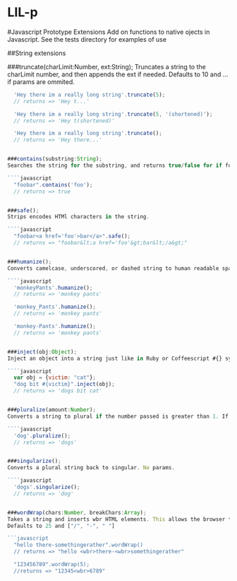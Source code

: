 LIL-p
=====

#Javascript Prototype Extensions
Add on functions to native ojects in Javascript. See the tests directory for examples of use

##String extensions

###truncate(charLimit:Number, ext:String);
Truncates a string to the charLimit number, and then appends the ext if needed. Defaults to 10 and ... if params are ommited.

````javascript
  'Hey there im a really long string'.truncate(5);
  // returns => 'Hey t...'

  'Hey there im a really long string'.truncate(5, '(shortened)');
  // returns => 'Hey t(shortened)'

  'Hey there im a really long string'.truncate();
  // returns => 'Hey there...'


###contains(substring:String);
Searches the string for the substring, and returns true/false for if found.

````javascript
  "foobar".contains('foo');
  // returns => true


###safe();
Strips encodes HTMl characters in the string.

````javascript
  "foobar<a href='foo'>bar</a>".safe();
  // returns => "foobar&lt;a href='foo'&gt;bar&lt;/a&gt;"


###humanize();
Converts camelcase, underscored, or dashed string to human readable space separated.

````javascript
  'monkeyPants'.humanize();
  // returns => 'monkey pants'

  'monkey_Pants'.humanize();
  // returns => 'monkey pants'

  'monkey-Pants'.humanize(); 
  // returns => 'monkey pants'


###inject(obj:Object);
Inject an object into a string just like in Ruby or Coffeescript #{} syntax

````javascript
  var obj = {victim: "cat"};
  "dog bit #{victim}".inject(obj);
  // returns => 'dogs bit cat'


###pluralize(amount:Number);
Converts a string to plural if the number passed is greater than 1. If nothing passed, converts to plural.

````javascript
  'dog'.pluralize();
  // returns => 'dogs'


###singularize();
Converts a plural string back to singular. No params.

````javascript
  'dogs'.singularize();
  // returns => 'dog'


###wordWrap(chars:Number, breakChars:Array);
Takes a string and inserts wbr HTML elements. This allows the browser to wrap within a word.
Defaults to 25 and ["/", "-", " "]

```javascript
  "hello there-somethingerather".wordWrap()
  // returns => "hello <wbr>there-<wbr>somethingerather"

  "123456789".wordWrap(5);
  //returns => "12345<wbr>6789"

